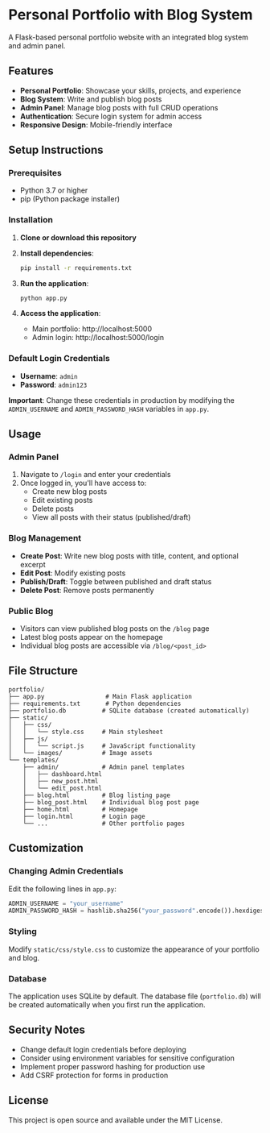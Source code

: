 # Personal Portfolio with Blog System

A Flask-based personal portfolio website with an integrated blog system and admin panel.

## Features

- **Personal Portfolio**: Showcase your skills, projects, and experience
- **Blog System**: Write and publish blog posts
- **Admin Panel**: Manage blog posts with full CRUD operations
- **Authentication**: Secure login system for admin access
- **Responsive Design**: Mobile-friendly interface

## Setup Instructions

### Prerequisites

- Python 3.7 or higher
- pip (Python package installer)

### Installation

1. **Clone or download this repository**

2. **Install dependencies**:
   ```bash
   pip install -r requirements.txt
   ```

3. **Run the application**:
   ```bash
   python app.py
   ```

4. **Access the application**:
   - Main portfolio: http://localhost:5000
   - Admin login: http://localhost:5000/login

### Default Login Credentials

- **Username**: `admin`
- **Password**: `admin123`

**Important**: Change these credentials in production by modifying the `ADMIN_USERNAME` and `ADMIN_PASSWORD_HASH` variables in `app.py`.

## Usage

### Admin Panel

1. Navigate to `/login` and enter your credentials
2. Once logged in, you'll have access to:
   - Create new blog posts
   - Edit existing posts
   - Delete posts
   - View all posts with their status (published/draft)

### Blog Management

- **Create Post**: Write new blog posts with title, content, and optional excerpt
- **Edit Post**: Modify existing posts
- **Publish/Draft**: Toggle between published and draft status
- **Delete Post**: Remove posts permanently

### Public Blog

- Visitors can view published blog posts on the `/blog` page
- Latest blog posts appear on the homepage
- Individual blog posts are accessible via `/blog/<post_id>`

## File Structure

```
portfolio/
├── app.py                 # Main Flask application
├── requirements.txt       # Python dependencies
├── portfolio.db          # SQLite database (created automatically)
├── static/
│   ├── css/
│   │   └── style.css     # Main stylesheet
│   ├── js/
│   │   └── script.js     # JavaScript functionality
│   └── images/           # Image assets
└── templates/
    ├── admin/            # Admin panel templates
    │   ├── dashboard.html
    │   ├── new_post.html
    │   └── edit_post.html
    ├── blog.html         # Blog listing page
    ├── blog_post.html    # Individual blog post page
    ├── home.html         # Homepage
    ├── login.html        # Login page
    └── ...               # Other portfolio pages
```

## Customization

### Changing Admin Credentials

Edit the following lines in `app.py`:

```python
ADMIN_USERNAME = "your_username"
ADMIN_PASSWORD_HASH = hashlib.sha256("your_password".encode()).hexdigest()
```

### Styling

Modify `static/css/style.css` to customize the appearance of your portfolio and blog.

### Database

The application uses SQLite by default. The database file (`portfolio.db`) will be created automatically when you first run the application.

## Security Notes

- Change default login credentials before deploying
- Consider using environment variables for sensitive configuration
- Implement proper password hashing for production use
- Add CSRF protection for forms in production

## License

This project is open source and available under the MIT License.

